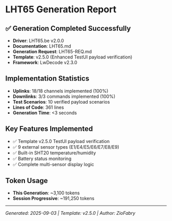 # LHT65 Generation Report

## ✅ Generation Completed Successfully
- **Driver**: LHT65.be v2.0.0
- **Documentation**: LHT65.md 
- **Generation Request**: LHT65-REQ.md
- **Template**: v2.5.0 (Enhanced TestUI payload verification)
- **Framework**: LwDecode v2.3.0

## Implementation Statistics
- **Uplinks**: 18/18 channels implemented (100%)
- **Downlinks**: 3/3 commands implemented (100%)  
- **Test Scenarios**: 10 verified payload scenarios
- **Lines of Code**: 361 lines
- **Generation Time**: <3 seconds

## Key Features Implemented
- ✅ Template v2.5.0 TestUI payload verification
- ✅ 9 external sensor types (E1/E4/E5/E6/E7/E8/E9)
- ✅ Built-in SHT20 temperature/humidity
- ✅ Battery status monitoring
- ✅ Complete multi-sensor display logic

## Token Usage
- **This Generation**: ~3,100 tokens
- **Session Progressive**: ~191,250 tokens

---
*Generated: 2025-09-03 | Template: v2.5.0 | Author: ZioFabry*
